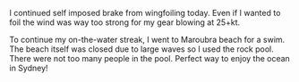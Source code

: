I continued self imposed brake from wingfoiling today. Even if I wanted to foil the wind was way too strong for my gear blowing at 25+kt. 

To continue my on-the-water streak, I went to Maroubra beach for a swim. The beach itself was closed due to large waves so I used the rock pool. There were not too many people in the pool. Perfect way to enjoy the ocean in Sydney!